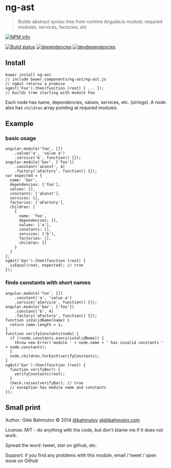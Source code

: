 # ng-ast

> Builds abstract syntax tree from runtime AngularJs module: required modules, services, factories, etc

[![NPM info][nodei.co]](https://npmjs.org/package/ng-ast)

[![Build status][ci-image]][ci-url]
[![dependencies][dependencies-image]][dependencies-url]
[![devdependencies][ng-ast-devdependencies-image] ][ng-ast-devdependencies-url]

## Install

    bower install ng-ast
    // include bower_components/ng-ast/ng-ast.js
    // ngAst returns a promise
    ngAst('Foo').then(function (root) { ... });
    // builds tree starting with module Foo

Each node has name, dependencies, values, services, etc. (strings).
A node also has `children` array pointing at required modules.

## Example

### basic usage

    angular.module('foo', [])
        .value('a', 'value a')
        .service('b', function() {});
    angular.module('bar', ['foo'])
        .constant('aConst', 4)
        .factory('aFactory', function() {});
    var expected = {
      name: 'bar',
      dependencies: ['foo'],
      values: [],
      constants: ['aConst'],
      services: [],
      factories: ['aFactory'],
      children: [
        {
          name: 'foo',
          dependencies: [],
          values: ['a'],
          constants: [],
          services: ['b'],
          factories: [],
          children: []
        }
      ]
    };
    ngAst('bar').then(function (root) {
      isEqual(root, expected); // true
    });

### finds constants with short names

    angular.module('foo', [])
        .constant('a', 'value a')
        .service('aService', function() {});
    angular.module('bar', ['foo'])
        .constant('b', 4)
        .factory('aFactory', function() {});
    function isValidName(name) {
      return name.length > 1;
    }
    function verifyConstants(node) {
      if (!node.constants.every(isValidName)) {
        throw new Error('module ' + node.name + ' has invalid constants ' + node.constants);
      }
      node.children.forEach(verifyConstants);
    }
    ngAst('bar').then(function (root) {
      function verifyBar() {
        verifyConstants(root);
      }
      check.raises(verifyBar); // true
      // exception has module name and constants
    });

## Small print

Author: Gleb Bahmutov &copy; 2014
[@bahmutov](https://twitter.com/bahmutov) [glebbahmutov.com](http://glebbahmutov.com)

License: MIT - do anything with the code, but don't blame me if it does not work.

Spread the word: tweet, star on github, etc.

Support: if you find any problems with this module, email / tweet / open issue on Github

[ci-image]: https://travis-ci.org/bahmutov/ng-ast.png?branch=master
[ci-url]: https://travis-ci.org/bahmutov/ng-ast
[nodei.co]: https://nodei.co/npm/ng-ast.png?downloads=true
[dependencies-image]: https://david-dm.org/bahmutov/ng-ast.png
[dependencies-url]: https://david-dm.org/bahmutov/ng-ast
[ng-ast-devdependencies-image]: https://david-dm.org/bahmutov/ng-ast/dev-status.png
[ng-ast-devdependencies-url]: https://david-dm.org/bahmutov/ng-ast#info=devDependencies
